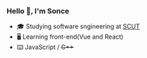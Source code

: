 ### Hello 👋, I'm Sonce

- 🎓 Studying software sngineering at [SCUT](https://www.scut.edu.cn)
- 🖥  Learning front-end(Vue and React)
- ⌨️ JavaScript / ~~C++~~
